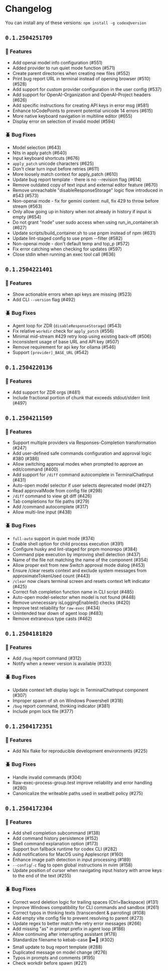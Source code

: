 # Changelog

You can install any of these versions: `npm install -g codex@version`

## `0.1.2504251709`

### 🚀 Features

- Add openai model info configuration (#551)
- Added provider to run quiet mode function (#571)
- Create parent directories when creating new files (#552)
- Print bug report URL in terminal instead of opening browser (#510) (#528)
- Add support for custom provider configuration in the user config (#537)
- Add support for OpenAI-Organization and OpenAI-Project headers (#626)
- Add specific instructions for creating API keys in error msg (#581)
- Enhance toCodePoints to prevent potential unicode 14 errors (#615)
- More native keyboard navigation in multiline editor (#655)
- Display error on selection of invalid model (#594)

### 🪲 Bug Fixes

- Model selection (#643)
- Nits in apply patch (#640)
- Input keyboard shortcuts (#676)
- `apply_patch` unicode characters (#625)
- Don't clear turn input before retries (#611)
- More loosely match context for apply_patch (#610)
- Update bug report template - there is no --revision flag (#614)
- Remove outdated copy of text input and external editor feature (#670)
- Remove unreachable "disableResponseStorage" logic flow introduced in #543 (#573)
- Non-openai mode - fix for gemini content: null, fix 429 to throw before stream (#563)
- Only allow going up in history when not already in history if input is empty (#654)
- Do not grant "node" user sudo access when using run_in_container.sh (#627)
- Update scripts/build_container.sh to use pnpm instead of npm (#631)
- Update lint-staged config to use pnpm --filter (#582)
- Non-openai mode - don't default temp and top_p (#572)
- Fix error catching when checking for updates (#597)
- Close stdin when running an exec tool call (#636)

## `0.1.2504221401`

### 🚀 Features

- Show actionable errors when api keys are missing (#523)
- Add CLI `--version` flag (#492)

### 🪲 Bug Fixes

- Agent loop for ZDR (`disableResponseStorage`) (#543)
- Fix relative `workdir` check for `apply_patch` (#556)
- Minimal mid-stream #429 retry loop using existing back-off (#506)
- Inconsistent usage of base URL and API key (#507)
- Remove requirement for api key for ollama (#546)
- Support `[provider]_BASE_URL` (#542)

## `0.1.2504220136`

### 🚀 Features

- Add support for ZDR orgs (#481)
- Include fractional portion of chunk that exceeds stdout/stderr limit (#497)

## `0.1.2504211509`

### 🚀 Features

- Support multiple providers via Responses-Completion transformation (#247)
- Add user-defined safe commands configuration and approval logic #380 (#386)
- Allow switching approval modes when prompted to approve an edit/command (#400)
- Add support for `/diff` command autocomplete in TerminalChatInput (#431)
- Auto-open model selector if user selects deprecated model (#427)
- Read approvalMode from config file (#298)
- `/diff` command to view git diff (#426)
- Tab completions for file paths (#279)
- Add /command autocomplete (#317)
- Allow multi-line input (#438)

### 🪲 Bug Fixes

- `full-auto` support in quiet mode (#374)
- Enable shell option for child process execution (#391)
- Configure husky and lint-staged for pnpm monorepo (#384)
- Command pipe execution by improving shell detection (#437)
- Name of the file not matching the name of the component (#354)
- Allow proper exit from new Switch approval mode dialog (#453)
- Ensure /clear resets context and exclude system messages from approximateTokenUsed count (#443)
- `/clear` now clears terminal screen and resets context left indicator (#425)
- Correct fish completion function name in CLI script (#485)
- Auto-open model-selector when model is not found (#448)
- Remove unnecessary isLoggingEnabled() checks (#420)
- Improve test reliability for `raw-exec` (#434)
- Unintended tear down of agent loop (#483)
- Remove extraneous type casts (#462)

## `0.1.2504181820`

### 🚀 Features

- Add `/bug` report command (#312)
- Notify when a newer version is available (#333)

### 🪲 Bug Fixes

- Update context left display logic in TerminalChatInput component (#307)
- Improper spawn of sh on Windows Powershell (#318)
- `/bug` report command, thinking indicator (#381)
- Include pnpm lock file (#377)

## `0.1.2504172351`

### 🚀 Features

- Add Nix flake for reproducible development environments (#225)

### 🪲 Bug Fixes

- Handle invalid commands (#304)
- Raw-exec-process-group.test improve reliability and error handling (#280)
- Canonicalize the writeable paths used in seatbelt policy (#275)

## `0.1.2504172304`

### 🚀 Features

- Add shell completion subcommand (#138)
- Add command history persistence (#152)
- Shell command explanation option (#173)
- Support bun fallback runtime for codex CLI (#282)
- Add notifications for MacOS using Applescript (#160)
- Enhance image path detection in input processing (#189)
- `--config`/`-c` flag to open global instructions in nvim (#158)
- Update position of cursor when navigating input history with arrow keys to the end of the text (#255)

### 🪲 Bug Fixes

- Correct word deletion logic for trailing spaces (Ctrl+Backspace) (#131)
- Improve Windows compatibility for CLI commands and sandbox (#261)
- Correct typos in thinking texts (transcendent & parroting) (#108)
- Add empty vite config file to prevent resolving to parent (#273)
- Update regex to better match the retry error messages (#266)
- Add missing "as" in prompt prefix in agent loop (#186)
- Allow continuing after interrupting assistant (#178)
- Standardize filename to kebab-case 🐍➡️🥙 (#302)
- Small update to bug report template (#288)
- Duplicated message on model change (#276)
- Typos in prompts and comments (#195)
- Check workdir before spawn (#221)

<!-- generated - do not edit -->
